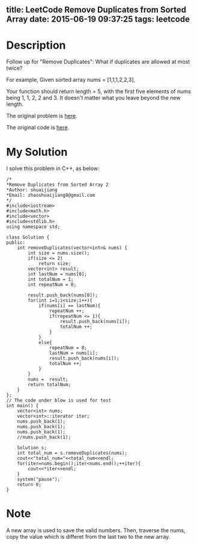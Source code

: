 title: LeetCode Remove Duplicates from Sorted Array
date: 2015-06-19 09:37:25
tags: leetcode
---

# Description
Follow up for "Remove Duplicates":
What if duplicates are allowed at most twice?

For example,
Given sorted array nums = [1,1,1,2,2,3],

Your function should return length = 5, with the first five elements of nums being 1, 1, 2, 2 and 3. It doesn't matter what you leave beyond the new length.

The original problem is [here](https://leetcode.com/problems/remove-duplicates-from-sorted-array-ii/ "Problem").

The original code is [here](https://github.com/shuaijiang/LeetCode/blob/master/RemoveDuplicatesFromSortedArray2.cpp "Code").
<!--more-->

# My Solution
I solve this problem in C++, as below:
	

	/*
	*Remove Duplicates from Sorted Array 2
	*Author: shuaijiang
	*Email: zhaoshuaijiang8@gmail.com
	*/
	#include<iostream>
	#include<math.h>
	#include<vector>
	#include<stdlib.h>
	using namespace std;
	
	class Solution {
	public:
	    int removeDuplicates(vector<int>& nums) {
	    	int size = nums.size();
			if(size <= 2)
	    		return size;
			vector<int> result;
	        int lastNum = nums[0];
	        int totalNum = 1;
	        int repeatNum = 0;
	        
	        result.push_back(nums[0]);
	        for(int i=1;i<size;i++){
	        	if(nums[i] == lastNum){
	        		repeatNum ++;
	        		if(repeatNum <= 1){
	        			result.push_back(nums[i]);
	        			totalNum ++;
	        		}
	        	}
	        	else{
	        		repeatNum = 0;
	        		lastNum = nums[i];
	        		result.push_back(nums[i]);
					totalNum ++;
	        	}
	        }
	        nums =  result;
	        return totalNum;
	    }
	};
	// The code under blow is used for test
	int main() {
		vector<int> nums;
		vector<int>::iterator iter;
		nums.push_back(1);
		nums.push_back(1);
		nums.push_back(1);
		//nums.push_back(1);
		
		Solution s;
		int total_num = s.removeDuplicates(nums);
		cout<<"total_num="<<total_num<<endl;
		for(iter=nums.begin();iter<nums.end();++iter){
			cout<<*iter<<endl;
		}
		system("pause");
		return 0;
	}


# Note
A new array is used to save the valid numbers. Then, traverse the nums, copy the value which is differet from the last two to the new array. 

